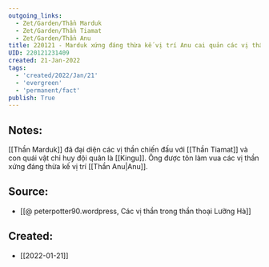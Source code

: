 ```yaml
---
outgoing_links:
  - Zet/Garden/Thần Marduk
  - Zet/Garden/Thần Tiamat
  - Zet/Garden/Thần Anu
title: 220121 - Marduk xứng đáng thừa kế vị trí Anu cai quản các vị thần
UID: 220121231409
created: 21-Jan-2022
tags:
  - 'created/2022/Jan/21'
  - 'evergreen'
  - 'permanent/fact'
publish: True
---
```

## Notes:
[[Thần Marduk]] đã đại diện các vị thần chiến đấu với [[Thần Tiamat]] và con quái vật chỉ huy đội quân là [[Kingu]]. Ông được tôn làm vua các vị thần xứng đáng thừa kế vị trí [[Thần Anu|Anu]].

## Source:
- [[@ peterpotter90.wordpress, Các vị thần trong thần thoại Lưỡng Hà]]

## Created:
- [[2022-01-21]]
